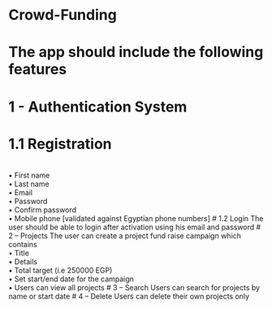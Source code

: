 # Crowd-Funding
# The app should include the following features
# 1 - Authentication System
 # 1.1 Registration
   <br>
   • First name
   <br>
   • Last name
      <br>
   • Email
     <br>
   • Password
      <br>
   • Confirm password
      <br>
   • Mobile phone [validated against Egyptian phone numbers]
  # 1.2 Login
   The user should be able to login after activation using his email and password
# 2 – Projects
The user can create a project fund raise campaign which contains
<br>
    • Title
       <br>
    • Details
      <br>
    • Total target (i.e 250000 EGP)
       <br>
    • Set start/end date for the campaign
       <br>
    • Users can view all projects
# 3 – Search
   Users can search for projects by name or start date
# 4 – Delete
   Users can delete their own projects only
